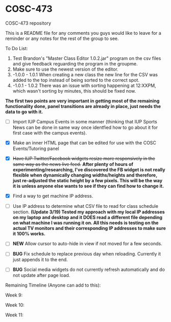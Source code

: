 # COSC-473
COSC-473 repository

This is a README file for any comments you guys would like to leave for a reminder or any notes for the rest of the group to see.


To Do List:

1. Test Brandon's "Master Class Editor 1.0.2.jar" program on the csv files and give feedback reguarding the program in the groupme.
  1. Make sure to use the newest version of the editor.
  2. -1.0.0 - 1.0.1 When creating a new class the new line for the CSV was added to the top instead of being sorted to the correct spot.
  3. -1.0.1 - 1.0.2 There was an issue with sorting happening at 12:XXPM, which wasn't sorting by minutes, this should be fixed now.
    
**The first two points are very important in getting most of the remaining functionality done, panel transitions are already in place, just needs the data to go with it.**

- [ ] Import IUP Campus Events in some manner (thinking that IUP Sports News can be done in same way once identfied how to go about it for first case with the campus events).

- [x] Make an inner HTML page that can be edited for use with the COSC Events/Tutoring panel

- [x] ~~Have IUP Twitter/Facebook widgets resize more responsively in the same way as the news live feed.~~ **After plenty of hours of experimenting/researching, I've discovered the FB widget is not really flexible when dynamically changing widths/heights and therefore, just re-adjusted the static height by a few pixels. This will be the way it is unless anyone else wants to see if they can find how to change it.**

- [x] Find a way to get machine IP address.

- [ ] Use IP address to determine what CSV file to read for class schedule section. **(Update 3/19) Tested my approach with my local IP addresses on my laptop and desktop and it DOES read a different file depending on what machine I was running it on. All this needs is testing on the actual TV monitors and their corresponding IP addresses to make sure it 100% works.**

- [ ] ****NEW**** Allow cursor to auto-hide in view if not moved for a few seconds.

- [ ] ****BUG**** Fix schedule to replace previous day when reloading. Currently it just appends it to the end.

- [ ] ****BUG**** Social media widgets do not currently refresh automatically and do not update after page load.


Remaining Timeline (Anyone can add to this):

Week 9:

Week 10:

Week 11:
